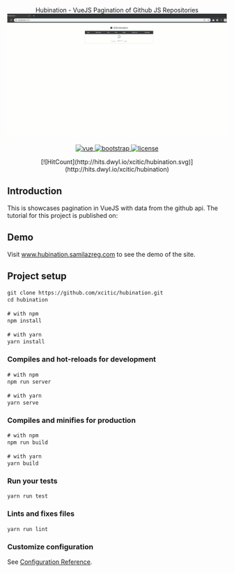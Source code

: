 <p align="center">
  Hubination - VueJS Pagination of Github JS Repositories
  <img src="https://github.com/xcitic/hubination/blob/master/demo/header.gif" style="max-height: 450px" alt="hubination">
</p>

<p align="center">
  <a href="https://github.com/vuejs/vue">
    <img src="https://img.shields.io/badge/vue-2.6.10-brightgreen.svg" alt="vue">
  </a>
  <a href="https://github.com/twbs/bootstrap">
    <img src="https://img.shields.io/badge/Bootstrap-4.3-brightgreen.svg" alt="bootstrap">
  </a>
  <a href="https://github.com/xcitic/hubination/blob/master/LICENSE">
    <img src="https://img.shields.io/github/license/mashape/apistatus.svg" alt="license">
  </a>
</p>

<div align="center">
[![HitCount](http://hits.dwyl.io/xcitic/hubination.svg)](http://hits.dwyl.io/xcitic/hubination)
</div>

## Introduction
This is showcases pagination in VueJS with data from the github api.
The tutorial for this project is published on:


## Demo
Visit www.hubination.samilazreg.com to see the demo of the site.

## Project setup
```
git clone https://github.com/xcitic/hubination.git
cd hubination

# with npm
npm install

# with yarn
yarn install

```

### Compiles and hot-reloads for development
```
# with npm
npm run server

# with yarn
yarn serve
```

### Compiles and minifies for production
```
# with npm
npm run build

# with yarn
yarn build
```

### Run your tests
```
yarn run test
```

### Lints and fixes files
```
yarn run lint
```

### Customize configuration
See [Configuration Reference](https://cli.vuejs.org/config/).
